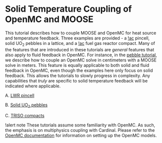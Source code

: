 # Solid Temperature Coupling of OpenMC and MOOSE

This tutorial describes how to couple MOOSE and OpenMC for heat source
and temperature feedback. Three examples are provided - a [!ac](LWR) pincell,
solid UO$_2$ pebbles in a lattice, and a [!ac](TRISO) fuel gas reactor compact.
Many of the features that are introduced in these
tutorials are *general* features that also apply to fluid feedback in OpenMC.
For instance, in the [pebble tutorial](triso.md), we describe how to
couple an OpenMC solve in centimeters with a MOOSE solve in meters. This
feature is equally applicable to both solid and fluid feedback in OpenMC,
even though the examples here only focus on solid feedback. This allows
the tutorials to slowly progress in complexity. Any capabilities that
*truly* are specific to solid temperature feedback will be indicated where applicable.

A. [LWR pincell](pincell1.md)

B. [Solid UO$_2$ pebbles](triso.md)

C. [TRISO compacts](gas_compact.md)

!alert note
These tutorials assume some familiarity with OpenMC. As such, the emphasis is on
multiphysics coupling with Cardinal. Please refer to the
[OpenMC documentation](https://docs.openmc.org/en/stable/) for information on
setting up the OpenMC models.
